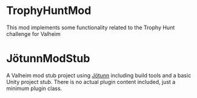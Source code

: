 # TrophyHuntMod

This mod implements some functionality related to the Trophy Hunt challenge for Valheim

# JötunnModStub

A Valheim mod stub project using [Jötunn](https://github.com/Valheim-Modding/Jotunn) including build tools and a basic Unity project stub.
There is no actual plugin content included, just a minimum plugin class. 
